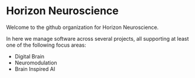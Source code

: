 # Horizon Neuroscience
Welcome to the github organization for Horizon Neuroscience. 

In here we manage software across several projects, all supporting at least one of the following focus areas:
- Digital Brain
- Neuromodulation
- Brain Inspired AI

